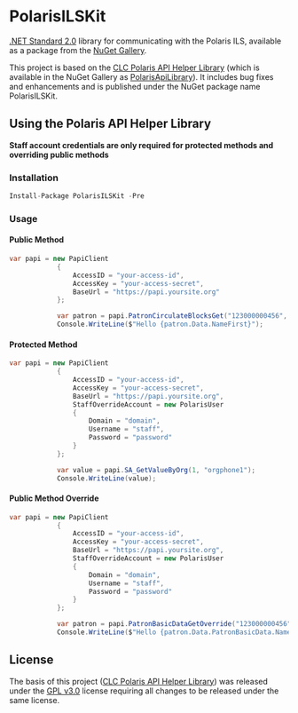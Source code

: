 # PolarisILSKit

[.NET Standard 2.0](https://github.com/dotnet/standard/blob/master/docs/versions/netstandard2.0.md) library for communicating with the Polaris ILS, available as a package from the [NuGet Gallery](https://www.nuget.org/packages/PolarisILSKit/).

This project is based on the [CLC Polaris API Helper Library](https://bitbucket.org/clcdpc/polaris-api-csharp/src/master/) (which is available in the NuGet Gallery as [PolarisApiLibrary](https://www.nuget.org/packages/PolarisApiLibrary/)). It includes bug fixes and enhancements and is published under the NuGet package name PolarisILSKit.

## Using the Polaris API Helper Library

**Staff account credentials are only required for protected methods and overriding public methods**

### Installation

```c#
Install-Package PolarisILSKit -Pre
```


### Usage

#### Public Method

```c#
var papi = new PapiClient
            {
                AccessID = "your-access-id",
                AccessKey = "your-access-secret",
                BaseUrl = "https://papi.yoursite.org"
            };

            var patron = papi.PatronCirculateBlocksGet("123000000456", "0000");
            Console.WriteLine($"Hello {patron.Data.NameFirst}");
```

#### Protected Method 

```c#
var papi = new PapiClient
            {
                AccessID = "your-access-id",
                AccessKey = "your-access-secret",
                BaseUrl = "https://papi.yoursite.org",
                StaffOverrideAccount = new PolarisUser
                {
                    Domain = "domain",
                    Username = "staff",
                    Password = "password"
                }
            };

            var value = papi.SA_GetValueByOrg(1, "orgphone1");
            Console.WriteLine(value);
```

#### Public Method Override

```c#
var papi = new PapiClient
            {
                AccessID = "your-access-id",
                AccessKey = "your-access-secret",
                BaseUrl = "https://papi.yoursite.org",
                StaffOverrideAccount = new PolarisUser
                {
                    Domain = "domain",
                    Username = "staff",
                    Password = "password"
                }
            };

            var patron = papi.PatronBasicDataGetOverride("123000000456");
            Console.WriteLine($"Hello {patron.Data.PatronBasicData.NameFirst}");
```

## License

The basis of this project ([CLC Polaris API Helper Library](https://bitbucket.org/clcdpc/polaris-api-csharp/src/master/)) was released under the [GPL v3.0](https://bitbucket.org/clcdpc/polaris-api-csharp/src/master/LICENSE.txt) license requiring all changes to be released under the same license.
